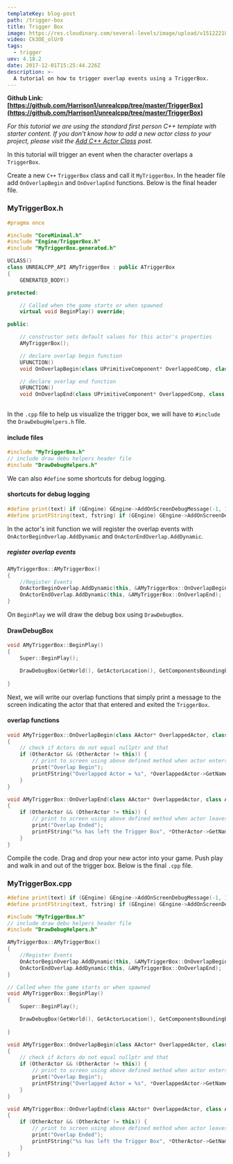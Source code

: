 ```yaml
---
templateKey: blog-post
path: /trigger-box
title: Trigger Box
image: https://res.cloudinary.com/several-levels/image/upload/v1512221876/trigger-box_pnwkdo.jpg
video: Ck3OE_olUr0
tags:
  - trigger
uev: 4.18.2
date: 2017-12-01T15:25:44.226Z
description: >-
  A tutorial on how to trigger overlap events using a TriggerBox.
---
```

**Github Link: [https://github.com/Harrison1/unrealcpp/tree/master/TriggerBox](https://github.com/Harrison1/unrealcpp/tree/master/TriggerBox)**

*For this tutorial we are using the standard first person C++ template with starter content. If you don't know how to add a new actor class to your project, please visit the [Add C++ Actor Class](/add-actor-class) post.*

In this tutorial will trigger an event when the character overlaps a `TriggerBox`.

Create a new `C++` `TriggerBox` class and call it `MyTriggerBox`. In the header file add `OnOverlapBegin` and `OnOverlapEnd` functions. Below is the final header file.

### MyTriggerBox.h
```cpp
#pragma once

#include "CoreMinimal.h"
#include "Engine/TriggerBox.h"
#include "MyTriggerBox.generated.h"

UCLASS()
class UNREALCPP_API AMyTriggerBox : public ATriggerBox
{
	GENERATED_BODY()

protected:

	// Called when the game starts or when spawned
	virtual void BeginPlay() override;

public:

	// constructor sets default values for this actor's properties
	AMyTriggerBox();

    // declare overlap begin function
	UFUNCTION()
	void OnOverlapBegin(class UPrimitiveComponent* OverlappedComp, class AActor* OtherActor, class UPrimitiveComponent* OtherComp, int32 OtherBodyIndex, bool bFromSweep, const FHitResult& SweepResult);

	// declare overlap end function
	UFUNCTION()
	void OnOverlapEnd(class UPrimitiveComponent* OverlappedComp, class AActor* OtherActor, class UPrimitiveComponent* OtherComp, int32 OtherBodyIndex);
	
```

In the `.cpp` file to help us visualize the trigger box, we will have to `#include` the `DrawDebugHelpers.h` file.

#### include files
```cpp
#include "MyTriggerBox.h"
// include draw debu helpers header file
#include "DrawDebugHelpers.h"
```

We can also `#define` some shortcuts for debug logging.

#### shortcuts for debug logging
```cpp
#define print(text) if (GEngine) GEngine->AddOnScreenDebugMessage(-1, 1.5, FColor::Green,text)
#define printFString(text, fstring) if (GEngine) GEngine->AddOnScreenDebugMessage(-1, 5.f, FColor::Green, FString::Printf(TEXT(text), fstring))
```

In the actor's init function we will register the overlap events with `OnActorBeginOverlap.AddDynamic` and `OnActorEndOverlap.AddDynamic`. 

##### register overlap events
```cpp
AMyTriggerBox::AMyTriggerBox()
{
    //Register Events
    OnActorBeginOverlap.AddDynamic(this, &AMyTriggerBox::OnOverlapBegin);
    OnActorEndOverlap.AddDynamic(this, &AMyTriggerBox::OnOverlapEnd);
}
```

On `BeginPlay` we will draw the debug box using `DrawDebugBox`.

#### DrawDebugBox
```cpp
void AMyTriggerBox::BeginPlay()
{
	Super::BeginPlay();

    DrawDebugBox(GetWorld(), GetActorLocation(), GetComponentsBoundingBox().GetExtent(), FColor::Purple, true, -1, 0, 5);
	
}
```

Next, we will write our overlap functions that simply print a message to the screen indicating the actor that that entered and exited the `TriggerBox`.

#### overlap functions
```cpp
void AMyTriggerBox::OnOverlapBegin(class AActor* OverlappedActor, class AActor* OtherActor)
{
    // check if Actors do not equal nullptr and that 
    if (OtherActor && (OtherActor != this)) {
        // print to screen using above defined method when actor enters trigger box
        print("Overlap Begin");
        printFString("Overlapped Actor = %s", *OverlappedActor->GetName());
    }
}

void AMyTriggerBox::OnOverlapEnd(class AActor* OverlappedActor, class AActor* OtherActor)
{
    if (OtherActor && (OtherActor != this)) {
        // print to screen using above defined method when actor leaves trigger box
        print("Overlap Ended");
        printFString("%s has left the Trigger Box", *OtherActor->GetName());
    }
}
```

Compile the code. Drag and drop your new actor into your game. Push play and walk in and out of the trigger box. Below is the final `.cpp` file.

### MyTriggerBox.cpp
```cpp
#define print(text) if (GEngine) GEngine->AddOnScreenDebugMessage(-1, 1.5, FColor::Green,text)
#define printFString(text, fstring) if (GEngine) GEngine->AddOnScreenDebugMessage(-1, 5.f, FColor::Green, FString::Printf(TEXT(text), fstring))

#include "MyTriggerBox.h"
// include draw debu helpers header file
#include "DrawDebugHelpers.h"

AMyTriggerBox::AMyTriggerBox()
{
    //Register Events
    OnActorBeginOverlap.AddDynamic(this, &AMyTriggerBox::OnOverlapBegin);
    OnActorEndOverlap.AddDynamic(this, &AMyTriggerBox::OnOverlapEnd);
}

// Called when the game starts or when spawned
void AMyTriggerBox::BeginPlay()
{
	Super::BeginPlay();

    DrawDebugBox(GetWorld(), GetActorLocation(), GetComponentsBoundingBox().GetExtent(), FColor::Purple, true, -1, 0, 5);
	
}

void AMyTriggerBox::OnOverlapBegin(class AActor* OverlappedActor, class AActor* OtherActor)
{
    // check if Actors do not equal nullptr and that 
    if (OtherActor && (OtherActor != this)) {
        // print to screen using above defined method when actor enters trigger box
        print("Overlap Begin");
        printFString("Overlapped Actor = %s", *OverlappedActor->GetName());
    }
}

void AMyTriggerBox::OnOverlapEnd(class AActor* OverlappedActor, class AActor* OtherActor)
{
    if (OtherActor && (OtherActor != this)) {
        // print to screen using above defined method when actor leaves trigger box
        print("Overlap Ended");
        printFString("%s has left the Trigger Box", *OtherActor->GetName());
    }
}
```